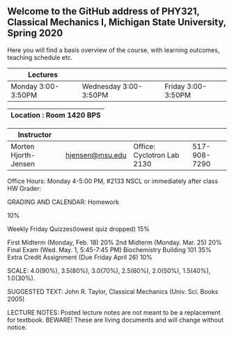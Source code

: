 ## Welcome to the GitHub address of PHY321, Classical Mechanics I, Michigan State University, Spring 2020

Here you will find a basis overview of the course, with learning outcomes, teaching schedule etc.

| Lectures |   |    |   
|---------|----|----|
| Monday 3:00-3:50PM| Wednesday 3:00-3:50PM | Friday 3:00-3:50PM |



| Location :  Room 1420 BPS |
|-----------|

|  Instructor  |  |   |   |
|--------------|------|-----|----| 
| Morten Hjorth-Jensen | hjensen@msu.edu | Office: Cyclotron Lab 2130 | 517-908-7290 |



Office Hours:
Monday 4-5:00 PM, #2133 NSCL
or immediately after class
HW Grader:


GRADING AND CALENDAR:
Homework

10%

Weekly Friday Quizzes(lowest quiz dropped)
15%

First Midterm (Monday, Feb. 18)
20%
2nd Midterm (Monday. Mar. 25)
20%
Final Exam (Wed. May. 1, 5:45-7:45 PM)
Biochemistry Building 101
35%
Extra Credit Assignment (Due Friday April 26)
10%

SCALE: 4.0(90%), 3.5(80%), 3.0(70%), 2.5(60%), 2.0(50%), 1.5(40%), 1.0(30%).

SUGGESTED TEXT: John R. Taylor, Classical Mechanics (Univ. Sci. Books 2005)

LECTURE NOTES:
Posted lecture notes are not meant to be a replacement for textbook. BEWARE! These are living documents and will change without notice.
